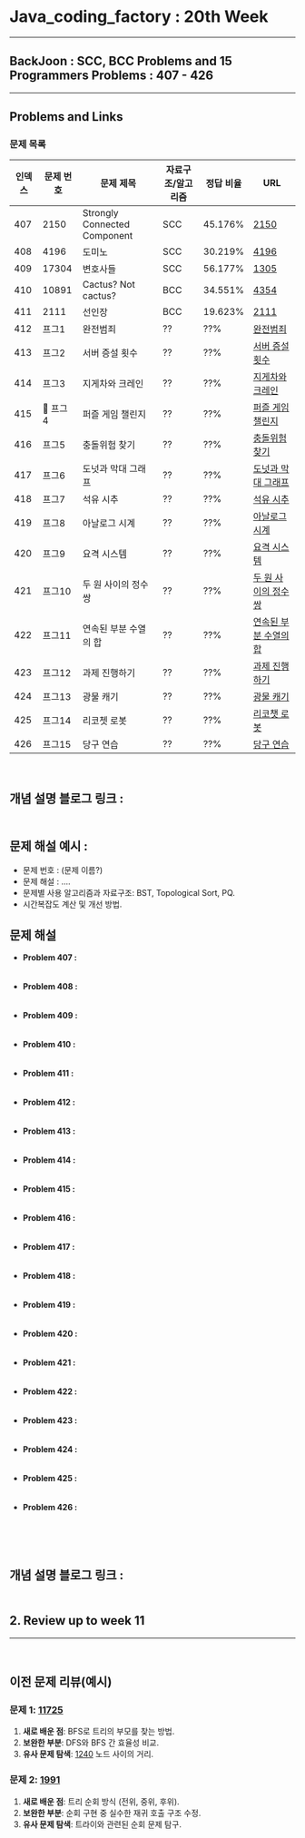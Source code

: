  # Java_coding_factory : 20th Week
---

## BackJoon : SCC, BCC Problems and 15 Programmers Problems : 407 - 426 
---

## Problems and Links

### 문제 목록
| 인덱스 | 문제 번호 | 문제 제목 | 자료구조/알고리즘 | 정답 비율 | URL |
|--------|----------|----------|----------------|----------|----------------|
| 407 | 2150 | Strongly Connected Component | SCC | 45.176% | [2150](https://www.acmicpc.net/problem/2150) |
| 408 | 4196 | 도미노 | SCC | 	30.219% | [4196](https://www.acmicpc.net/problem/4196) |
| 409 | 17304 | 변호사들 | SCC | 56.177% | [1305](https://www.acmicpc.net/problem/1305) |
| 410 | 10891 | Cactus? Not cactus? | BCC | 34.551% | [4354](https://www.acmicpc.net/problem/10891) |
| 411 | 2111 | 선인장 | BCC | 19.623% | [2111](https://www.acmicpc.net/problem/2111) |
| 412 | 프그1 | 완전범죄 | ??   | ??% | [완전범죄](https://school.programmers.co.kr/learn/courses/30/lessons/389479) |
| 413 | 프그2 |  서버 증설 횟수 | ?? | ??% | [서버 증설 횟수](https://school.programmers.co.kr/learn/courses/30/lessons/389479) | 
| 414 | 프그3 | 지게차와 크레인 | ?? | ??% | [지게차와 크레인](https://school.programmers.co.kr/learn/courses/30/lessons/388353) | 
| 415 | 프그4	| 퍼즐 게임 챌린지	| ?? | ??% | [퍼즐 게임 챌린지](https://school.programmers.co.kr/learn/courses/30/lessons/340212) |
| 416 | 프그5 | 충돌위험 찾기	| ?? |	??% | [충돌위험 찾기](https://school.programmers.co.kr/learn/courses/30/lessons/340211) |
| 417 | 프그6 | 도넛과 막대 그래프 | ?? | ??% | [도넛과 막대 그래프](https://school.programmers.co.kr/learn/courses/30/lessons/258711) | 
| 418 | 프그7 | 석유 시추 | ??| ??%| [석유 시추](https://school.programmers.co.kr/learn/courses/30/lessons/250136) | 
| 419 | 프그8 | 아날로그 시계 | ?? | ??% | [아날로그 시계](https://school.programmers.co.kr/learn/courses/30/lessons/250135) |
| 420 | 프그9 | 요격 시스템 | ?? | ??% | [요격 시스템](https://school.programmers.co.kr/learn/courses/30/lessons/181188) |
| 421 | 프그10 | 두 원 사이의 정수 쌍 | ?? | ??% | [두 원 사이의 정수 쌍](https://school.programmers.co.kr/learn/courses/30/lessons/181187) |  
| 422 | 프그11 | 연속된 부분 수열의 합 | ?? | ??% | [연속된 부분 수열의 합](https://school.programmers.co.kr/learn/courses/30/lessons/178870) |
| 423 | 프그12 | 과제 진행하기 | ?? | ??% | [과제 진행하기](https://school.programmers.co.kr/learn/courses/30/lessons/176962) |
| 424 | 프그13 | 광물 캐기 | ?? | ??% | [광물 캐기](https://school.programmers.co.kr/learn/courses/30/lessons/172927) |
| 425 | 프그14 | 리코쳇 로봇 | ?? | ??% | [리코챗 로봇](https://school.programmers.co.kr/learn/courses/30/lessons/169199) |
| 426 | 프그15 | 당구 연습 | ?? | ??% | [당구 연습](https://school.programmers.co.kr/learn/courses/30/lessons/169198) |


<br>

## 개념 설명 블로그 링크 : <br><br>

## 문제 해설 예시 : 
- 문제 번호 : (문제 이름?)
- 문제 해설 : .... 
- 문제별 사용 알고리즘과 자료구조: BST, Topological Sort, PQ.
- 시간복잡도 계산 및 개선 방법.

## 문제 해설
- **Problem 407 :** <br><br><br>
- **Problem 408 :** <br><br><br>
- **Problem 409 :** <br><br><br>
- **Problem 410 :** <br><br><br>
- **Problem 411 :** <br><br><br>
- **Problem 412 :** <br><br><br>
- **Problem 413 :** <br><br><br>
- **Problem 414 :** <br><br><br>
- **Problem 415 :** <br><br><br>
- **Problem 416 :** <br><br><br>
- **Problem 417 :** <br><br><br>
- **Problem 418 :** <br><br><br>
- **Problem 419 :** <br><br><br>
- **Problem 420 :** <br><br><br>
- **Problem 421 :** <br><br><br>
- **Problem 422 :** <br><br><br>
- **Problem 423 :** <br><br><br>
- **Problem 424 :** <br><br><br>
- **Problem 425 :** <br><br><br>
- **Problem 426 :** <br><br><br>

<br>

## 개념 설명 블로그 링크 : <br><br>
 

## 2. Review up to week 11
---

<br>

## 이전 문제 리뷰(예시)

### 문제 1: [11725](https://www.acmicpc.net/problem/11725)  
1. **새로 배운 점**: BFS로 트리의 부모를 찾는 방법.  
2. **보완한 부분**: DFS와 BFS 간 효율성 비교.  
3. **유사 문제 탐색**: [1240](https://www.acmicpc.net/problem/1240) 노드 사이의 거리.  

### 문제 2: [1991](https://www.acmicpc.net/problem/1991)  
1. **새로 배운 점**: 트리 순회 방식 (전위, 중위, 후위).  
2. **보완한 부분**: 순회 구현 중 실수한 재귀 호출 구조 수정.  
3. **유사 문제 탐색**: 트라이와 관련된 순회 문제 탐구.


